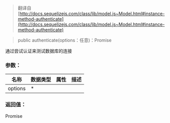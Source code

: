 > 翻译自 [http://docs.sequelizejs.com/class/lib/model.js~Model.html#instance-method-authenticate](http://docs.sequelizejs.com/class/lib/model.js~Model.html#instance-method-authenticate)

> public authenticate(options：任意)：Promise

通过尝试认证来测试数据库的连接

### 参数：
名称 | 数据类型 | 属性 | 描述
-- | -- | -- | --
options | *

### 返回值：
Promise